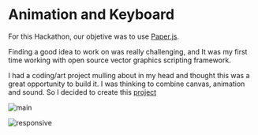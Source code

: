 # Animation and Keyboard

For this Hackathon, our objetive was to use [Paper.js](http://paperjs.org/).


Finding a good idea to work on was really challenging, and It was my first time working with open source vector graphics scripting framework.

I had a coding/art project mulling about in my head and thought this was a great opportunity to build it. I was thinking to combine canvas, animation and sound. So I decided to create this [project](https://yasamanloghmani.github.io/animation-game/)

![main](https://imgur.com/wahFo5M.png)

![responsive](https://imgur.com/DX6dWli.png)
